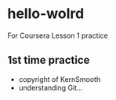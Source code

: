 # hello-wolrd
For Coursera Lesson 1 practice
## 1st time practice 
* copyright of KernSmooth
* understanding Git...
